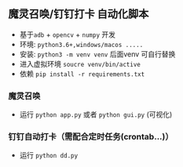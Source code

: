 ## 魔灵召唤/钉钉打卡 自动化脚本
 - 基于```adb``` + ```opencv``` + ```numpy``` 开发
 - 环境: ```python3.6+,windows/macos .....```
 - 安装: ```python3 -m venv venv``` 后面venv 可自行替换
 - 进入虚拟环境 ``soucre venv/bin/active``
 - 依赖 ```pip install -r requirements.txt```
### 魔灵召唤
 - 运行 ```python app.py``` 或者 ```python gui.py``` (可视化)
### 钉钉自动打卡（需配合定时任务(crontab...)）
 - 运行 ```python dd.py```